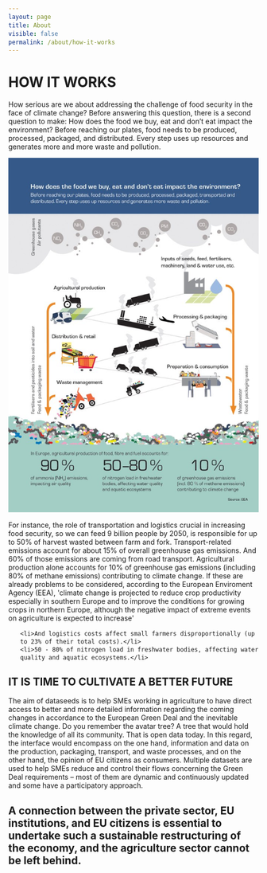 ```yaml
---
layout: page
title: About
visible: false
permalink: /about/how-it-works
---
```


<div class="how-it-works">
  <div class="centered-title">
    <h1>HOW IT WORKS</h1>
  </div>
</div>
<div class='header'>
  <p>How serious are we about addressing the challenge of food security in the face of climate change? Before answering this question, there is a second question to make: <span class="highlighted">How does the food we buy, eat and don’t eat impact the environment?</span> Before reaching our plates, food needs to be produced, processed, packaged, and distributed. Every step uses up resources and generates more and more waste and pollution. </p>

  <img src="/assets/about/EEA.jpeg" alt="EEA how it works"> </img>
  <p>For instance, the role of transportation and logistics crucial in increasing food security, so we can feed 9 billion people by 2050, is responsible for up to 50% of harvest wasted between farm and fork. Transport-related emissions account for about 15% of overall greenhouse gas emissions. And 60% of those emissions are coming from road transport. Agricultural production alone accounts for 10% of greenhouse gas emissions (including 80% of methane emissions) contributing to climate change. If these are already problems to be considered, according to the European Enviroment Agency (EEA), 'climate change is projected to reduce crop productivity especially in southern Europe and to improve the conditions for growing crops in northern Europe, although the negative impact of extreme events on agriculture is expected to increase'
  <ul>

    <li>And logistics costs affect small farmers disproportionally (up to 23% of their total costs).</li>
    <li>50 - 80% of nitrogen load in freshwater bodies, affecting water quality and aquatic ecosystems.</li>
</div>

<div class="centered-title">
  <h2>IT IS TIME TO <span class="highlighted">CULTIVATE</SPAN> A BETTER FUTURE</h2>
</div>

<div class='header'>
  <p>The aim of dataseeds is to help SMEs working in agriculture to have direct access to better and more detailed information regarding the coming changes in accordance to the European Green Deal and the inevitable climate change.  Do you remember the avatar tree?  A tree that would hold the knowledge of all its community. That is open data today. In this regard, the interface would encompass on the one hand, information and data on the production, packaging, transport, and waste processes, and on the other hand, the opinion of EU citizens as consumers. Multiple datasets are used to help SMEs reduce and control their flows concerning the Green Deal requirements – most of them are dynamic and continuously updated and some have a participatory approach.

  <h2>A connection between the private sector, EU institutions, and EU citizens is essential to undertake such a sustainable restructuring of the economy, and the agriculture sector cannot be left behind.</h2>
